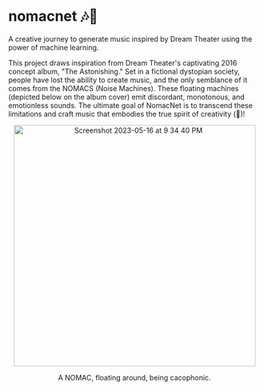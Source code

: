 # nomacnet 🎶🤖

A creative journey to generate music inspired by Dream Theater using the power of machine learning.

This project draws inspiration from Dream Theater's captivating 2016 concept album, "The Astonishing." Set in a fictional dystopian society, people have lost the ability to create music, and the only semblance of it comes from the NOMACS (Noise Machines). These floating machines (depicted below on the album cover) emit discordant, monotonous, and emotionless sounds. The ultimate goal of NomacNet is to transcend these limitations and craft music that embodies the true spirit of creativity (🤞)!


<div align="center">
  <img width="483" alt="Screenshot 2023-05-16 at 9 34 40 PM" src="https://github.com/harbm/nomacnet/assets/10700203/d72d09a6-e70a-4bf0-b9a5-867e316a3226">
  <p align="center">A NOMAC, floating around, being cacophonic.</p>
</div>
